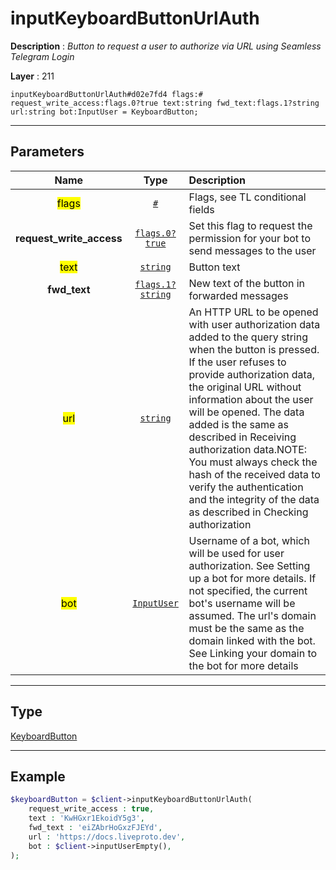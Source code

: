 # inputKeyboardButtonUrlAuth

**Description** : *Button to request a user to authorize via URL using Seamless Telegram Login*

**Layer** : 211

```tl
inputKeyboardButtonUrlAuth#d02e7fd4 flags:# request_write_access:flags.0?true text:string fwd_text:flags.1?string url:string bot:InputUser = KeyboardButton;
```

---

## Parameters

| Name | Type | Description |
| :---: | :---: | :--- |
| <mark>flags</mark> | [`#`](type/#) | Flags, see TL conditional fields |
| **request_write_access** | [`flags.0?true`](type/true) | Set this flag to request the permission for your bot to send messages to the user |
| <mark>text</mark> | [`string`](type/string) | Button text |
| **fwd_text** | [`flags.1?string`](type/string) | New text of the button in forwarded messages |
| <mark>url</mark> | [`string`](type/string) | An HTTP URL to be opened with user authorization data added to the query string when the button is pressed. If the user refuses to provide authorization data, the original URL without information about the user will be opened. The data added is the same as described in Receiving authorization data.NOTE: You must always check the hash of the received data to verify the authentication and the integrity of the data as described in Checking authorization |
| <mark>bot</mark> | [`InputUser`](type/InputUser) | Username of a bot, which will be used for user authorization. See Setting up a bot for more details. If not specified, the current bot's username will be assumed. The url's domain must be the same as the domain linked with the bot. See Linking your domain to the bot for more details |

---

## Type

[KeyboardButton](type/KeyboardButton)

---

## Example

```php
$keyboardButton = $client->inputKeyboardButtonUrlAuth(
	request_write_access : true,
	text : 'KwHGxr1EkoidY5g3',
	fwd_text : 'eiZAbrHoGxzFJEYd',
	url : 'https://docs.liveproto.dev',
	bot : $client->inputUserEmpty(),
);
```